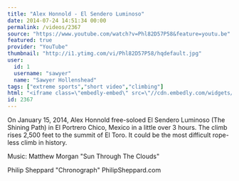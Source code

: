 ```yaml
---
title: "Alex Honnold - El Sendero Luminoso"
date: 2014-07-24 14:51:34 00:00
permalink: /videos/2367
source: "https://www.youtube.com/watch?v=Phl82D57P58&feature=youtu.be"
featured: true
provider: "YouTube"
thumbnail: "http://i1.ytimg.com/vi/Phl82D57P58/hqdefault.jpg"
user:
  id: 1
  username: "sawyer"
  name: "Sawyer Hollenshead"
tags: ["extreme sports","short video","climbing"]
html: "<iframe class=\"embedly-embed\" src=\"//cdn.embedly.com/widgets/media.html?src=http%3A%2F%2Fwww.youtube.com%2Fembed%2FPhl82D57P58%3Fwmode%3Dtransparent%26feature%3Doembed&wmode=transparent&url=http%3A%2F%2Fwww.youtube.com%2Fwatch%3Fv%3DPhl82D57P58&image=http%3A%2F%2Fi1.ytimg.com%2Fvi%2FPhl82D57P58%2Fhqdefault.jpg&key=daaebf4d9cdd46779200162d0ca86e20&type=text%2Fhtml&schema=youtube\" width=\"854\" height=\"480\" scrolling=\"no\" frameborder=\"0\" allowfullscreen></iframe>"
id: 2367
---
```


On January 15, 2014, Alex Honnold free-soloed El Sendero Luminoso (The Shining Path) in El Portrero Chico, Mexico in a little over 3 hours. The climb rises 2,500 feet to the summit of El Toro. It could be the most difficult rope-less climb in history.

Music:
Matthew Morgan
"Sun Through The Clouds"

Philip Sheppard
"Chronograph"
PhilipSheppard.com